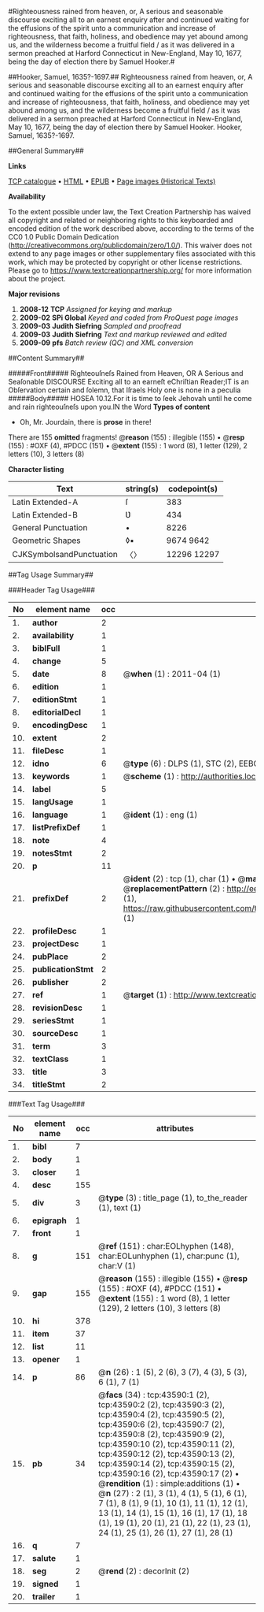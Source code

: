 #Righteousness rained from heaven, or, A serious and seasonable discourse exciting all to an earnest enquiry after and continued waiting for the effusions of the spirit unto a communication and increase of righteousness, that faith, holiness, and obedience may yet abound among us, and the wilderness become a fruitful field / as it was delivered in a sermon preached at Harford Connecticut in New-England, May 10, 1677, being the day of election there by Samuel Hooker.#

##Hooker, Samuel, 1635?-1697.##
Righteousness rained from heaven, or, A serious and seasonable discourse exciting all to an earnest enquiry after and continued waiting for the effusions of the spirit unto a communication and increase of righteousness, that faith, holiness, and obedience may yet abound among us, and the wilderness become a fruitful field / as it was delivered in a sermon preached at Harford Connecticut in New-England, May 10, 1677, being the day of election there by Samuel Hooker.
Hooker, Samuel, 1635?-1697.

##General Summary##

**Links**

[TCP catalogue](http://www.ota.ox.ac.uk/tcp/)  • 
[HTML](http://tei.it.ox.ac.uk/tcp/Texts-HTML/free/A44/A44341.html)  • 
[EPUB](http://tei.it.ox.ac.uk/tcp/Texts-EPUB/free/A44/A44341.epub) • 
[Page images (Historical Texts)](https://historicaltexts.jisc.ac.uk/eebo-09547087e)

**Availability**

To the extent possible under law, the Text Creation Partnership has waived all copyright and related or neighboring rights to this keyboarded and encoded edition of the work described above, according to the terms of the CC0 1.0 Public Domain Dedication (http://creativecommons.org/publicdomain/zero/1.0/). This waiver does not extend to any page images or other supplementary files associated with this work, which may be protected by copyright or other license restrictions. Please go to https://www.textcreationpartnership.org/ for more information about the project.

**Major revisions**

1. __2008-12__ __TCP__ *Assigned for keying and markup*
1. __2009-02__ __SPi Global__ *Keyed and coded from ProQuest page images*
1. __2009-03__ __Judith Siefring__ *Sampled and proofread*
1. __2009-03__ __Judith Siefring__ *Text and markup reviewed and edited*
1. __2009-09__ __pfs__ *Batch review (QC) and XML conversion*

##Content Summary##

#####Front#####
Righteouſneſs Rained from Heaven, OR A Serious and Seaſonable DISCOURSE Exciting all to an earneſt eChriſtian Reader;IT is an Obſervation certain and ſolemn, that Iſraels Holy one is none in a peculia
#####Body#####
HOSEA 10.12.For it is time to ſeek Jehovah until he come and rain righteouſneſs upon you.IN the Word
**Types of content**

  * Oh, Mr. Jourdain, there is **prose** in there!

There are 155 **omitted** fragments! 
 @__reason__ (155) : illegible (155)  •  @__resp__ (155) : #OXF (4), #PDCC (151)  •  @__extent__ (155) : 1 word (8), 1 letter (129), 2 letters (10), 3 letters (8)

**Character listing**


|Text|string(s)|codepoint(s)|
|---|---|---|
|Latin Extended-A|ſ|383|
|Latin Extended-B|Ʋ|434|
|General Punctuation|•|8226|
|Geometric Shapes|◊▪|9674 9642|
|CJKSymbolsandPunctuation|〈〉|12296 12297|

##Tag Usage Summary##

###Header Tag Usage###

|No|element name|occ|attributes|
|---|---|---|---|
|1.|__author__|2||
|2.|__availability__|1||
|3.|__biblFull__|1||
|4.|__change__|5||
|5.|__date__|8| @__when__ (1) : 2011-04 (1)|
|6.|__edition__|1||
|7.|__editionStmt__|1||
|8.|__editorialDecl__|1||
|9.|__encodingDesc__|1||
|10.|__extent__|2||
|11.|__fileDesc__|1||
|12.|__idno__|6| @__type__ (6) : DLPS (1), STC (2), EEBO-CITATION (1), OCLC (1), VID (1)|
|13.|__keywords__|1| @__scheme__ (1) : http://authorities.loc.gov/ (1)|
|14.|__label__|5||
|15.|__langUsage__|1||
|16.|__language__|1| @__ident__ (1) : eng (1)|
|17.|__listPrefixDef__|1||
|18.|__note__|4||
|19.|__notesStmt__|2||
|20.|__p__|11||
|21.|__prefixDef__|2| @__ident__ (2) : tcp (1), char (1)  •  @__matchPattern__ (2) : ([0-9\-]+):([0-9IVX]+) (1), (.+) (1)  •  @__replacementPattern__ (2) : http://eebo.chadwyck.com/downloadtiff?vid=$1&page=$2 (1), https://raw.githubusercontent.com/textcreationpartnership/Texts/master/tcpchars.xml#$1 (1)|
|22.|__profileDesc__|1||
|23.|__projectDesc__|1||
|24.|__pubPlace__|2||
|25.|__publicationStmt__|2||
|26.|__publisher__|2||
|27.|__ref__|1| @__target__ (1) : http://www.textcreationpartnership.org/docs/. (1)|
|28.|__revisionDesc__|1||
|29.|__seriesStmt__|1||
|30.|__sourceDesc__|1||
|31.|__term__|3||
|32.|__textClass__|1||
|33.|__title__|3||
|34.|__titleStmt__|2||


###Text Tag Usage###

|No|element name|occ|attributes|
|---|---|---|---|
|1.|__bibl__|7||
|2.|__body__|1||
|3.|__closer__|1||
|4.|__desc__|155||
|5.|__div__|3| @__type__ (3) : title_page (1), to_the_reader (1), text (1)|
|6.|__epigraph__|1||
|7.|__front__|1||
|8.|__g__|151| @__ref__ (151) : char:EOLhyphen (148), char:EOLunhyphen (1), char:punc (1), char:V (1)|
|9.|__gap__|155| @__reason__ (155) : illegible (155)  •  @__resp__ (155) : #OXF (4), #PDCC (151)  •  @__extent__ (155) : 1 word (8), 1 letter (129), 2 letters (10), 3 letters (8)|
|10.|__hi__|378||
|11.|__item__|37||
|12.|__list__|11||
|13.|__opener__|1||
|14.|__p__|86| @__n__ (26) : 1 (5), 2 (6), 3 (7), 4 (3), 5 (3), 6 (1), 7 (1)|
|15.|__pb__|34| @__facs__ (34) : tcp:43590:1 (2), tcp:43590:2 (2), tcp:43590:3 (2), tcp:43590:4 (2), tcp:43590:5 (2), tcp:43590:6 (2), tcp:43590:7 (2), tcp:43590:8 (2), tcp:43590:9 (2), tcp:43590:10 (2), tcp:43590:11 (2), tcp:43590:12 (2), tcp:43590:13 (2), tcp:43590:14 (2), tcp:43590:15 (2), tcp:43590:16 (2), tcp:43590:17 (2)  •  @__rendition__ (1) : simple:additions (1)  •  @__n__ (27) : 2 (1), 3 (1), 4 (1), 5 (1), 6 (1), 7 (1), 8 (1), 9 (1), 10 (1), 11 (1), 12 (1), 13 (1), 14 (1), 15 (1), 16 (1), 17 (1), 18 (1), 19 (1), 20 (1), 21 (1), 22 (1), 23 (1), 24 (1), 25 (1), 26 (1), 27 (1), 28 (1)|
|16.|__q__|7||
|17.|__salute__|1||
|18.|__seg__|2| @__rend__ (2) : decorInit (2)|
|19.|__signed__|1||
|20.|__trailer__|1||
